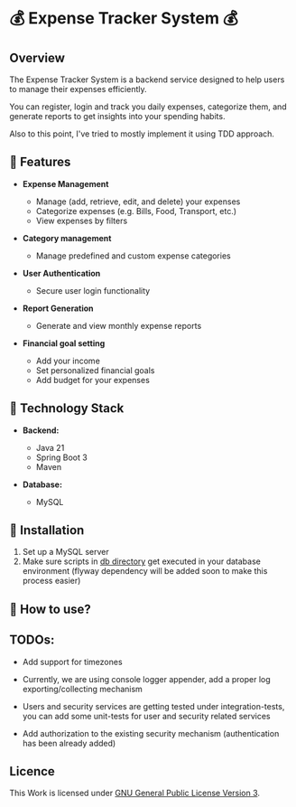 # 💰 Expense Tracker System 💰

## Overview

The Expense Tracker System is a backend service designed to help users
to manage their expenses efficiently.

You can register, login and track you daily expenses, categorize them,
and generate reports to get insights into your spending habits.

Also to this point, I've tried to mostly implement it using TDD approach.

## 🧩 Features

- **Expense Management**
    - Manage (add, retrieve, edit, and delete) your expenses
    - Categorize expenses (e.g. Bills, Food, Transport, etc.)
    - View expenses by filters


- **Category management**
    - Manage predefined and custom expense categories


- **User Authentication**
    - Secure user login functionality


- **Report Generation**
    - Generate and view monthly expense reports


- **Financial goal setting**
    - Add your income
    - Set personalized financial goals
    - Add budget for your expenses

## 🚀 Technology Stack

- **Backend:**
    - Java 21
    - Spring Boot 3
    - Maven


- **Database:**
    - MySQL

## 🔧 Installation

1) Set up a MySQL server
2) Make sure scripts in [db directory](src/main/resources/db) get
   executed in your database environment (flyway dependency will
   be added soon to make this process easier)

## 📔 How to use?

## TODOs:

- Add support for timezones

- Currently, we are using console logger appender, add a proper
  log exporting/collecting mechanism

- Users and security services are getting tested under integration-tests,
  you can add some unit-tests for user and security related services

- Add authorization to the existing security mechanism (authentication has been already added)

## Licence

This Work is licensed under [GNU General Public License Version 3](LICENSE).